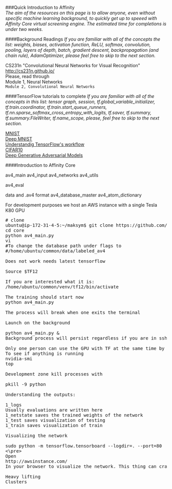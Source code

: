 ###Quick Introduction to Affinity  
_The aim of the resources on this page is to allow anyone, even without specific machine learning background, to quickly get up to speeed with Affinity Core virtual screening engine. The estimated time for completions is under two weeks._

####Background Readings
_If you are familiar with all of the concepts the list: weights, biases, activation function, ReLU, softmax, convolution, pooling, layers of depth, batch, gradient descent, backpropagation (and chain rule), AdamOptimizer, please feel free to skip to the next section._  

CS231n "Convolutional Neural Networks for Visual Recognition"  
http://cs231n.github.io/  
Please, read through  
Module 1, Neural Networks      
`Module 2, Convolutional Neural Networks`   


####TensorFlow tutorials to complete
_If you are familiar with all of the concepts in this list: tensor graph, session, tf.global_variable_initializer, tf.train.coordinator, tf.train.start_queue_runners, tf.nn.sparse_softmax_cross_entropy_with_logits, tf.saver, tf.summary, tf.summary.FileWriter, tf.name_scope, please, feel free to skip to the next section._


[MNIST](https://www.tensorflow.org/tutorials/mnist/beginners/)  
[Deep MNIST](https://www.tensorflow.org/tutorials/mnist/pros/)  
[Understandig TensorFlow's workflow](https://www.tensorflow.org/tutorials/mnist/tf/)  
[CIFAR10](https://www.tensorflow.org/tutorials/deep_cnn/)  
[Deep Generative Adversarial Models](https://github.com/carpedm20/DCGAN-tensorflow)  

####Introduction to Affinity Core

av4_main
av4_input
av4_networks
av4_utils

av4_eval

data and .av4 format
av4_database_master
av4_atom_dictionary

For development purposes we host an AWS instance with a single Tesla K80 GPU
<pre>
# clone 
ubuntu@ip-172-31-4-5:~/maksym$ git clone https://github.com/mitaffinity/core.git  
cd core  
python av4_main.py  
vi 
#To change the database path under flags to   
#/home/ubuntu/common/data/labeled_av4  

Does not work needs latest tensorflow  

Source $TF12  

If you are interested what it is:  
/home/ubuntu/common/venv/tf12/bin/activate  
  
The training should start now  
python av4_main.py  

The process will break when one exits the terminal  

Launch on the background  

python av4_main.py &  
Background process will persist regardless if you are in ssh session or not  

Only one person can use the GPU with TF at the same time by default.  
To see if anything is running  
nvidia-smi  
top  

Development zone kill processes with  

pkill -9 python  

Understanding the outputs:  

1_logs   
Usually evaluations are written here  
1_netstate saves the trained weights of the network  
1_test saves visualization of testing  
1_train saves visualization of train  

Visualizing the network  

sudo python -m tensorflow.tensorboard --logdir=. --port=80  
<\pre>
Open  
http://awsinstance.com/  
In your browser to visualize the network. This thing can crawl all the directories  

Heavy lifting  
Clusters  



